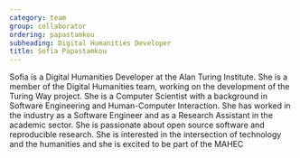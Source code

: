 ```yaml
---
category: team
group: collaborator
ordering: papastamkou
subheading: Digital Humanities Developer
title: Sofia Papastamkou
---
```


Sofia is a Digital Humanities Developer at the Alan Turing Institute. She is a member of the Digital Humanities team, working on the development of the Turing Way project. She is a Computer Scientist with a background in Software Engineering and Human-Computer Interaction. She has worked in the industry as a Software Engineer and as a Research Assistant in the academic sector. She is passionate about open source software and reproducible research. She is interested in the intersection of technology and the humanities and she is excited to be part of the MAHEC
